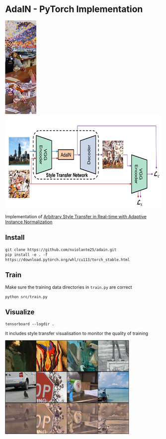 # AdaIN - PyTorch Implementation


<img src=images/sample.png height="300">    <img src=images/adain.png height="300">

Implementation of [Arbitrary Style Transfer in Real-time with Adaptive Instance Normalization](https://arxiv.org/abs/1703.06868)


## Install

```
git clone https://github.com/nviolante25/adain.git
pip install -e . -f https://download.pytorch.org/whl/cu113/torch_stable.html
```

## Train
Make sure the training data directories in `train.py` are correct
```
python src/train.py
```

## Visualize

```
tensorboard --logdir .
```
It includes style transfer visualisation to monitor the quality of training

<img src=images/training.png height="300"> 